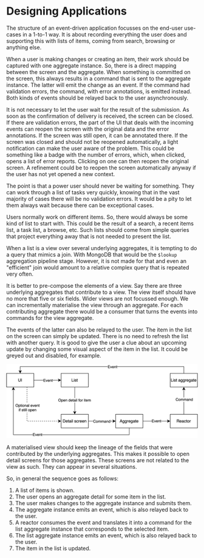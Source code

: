 # Designing Applications

The structure of an event-driven application focusses on the end-user use-cases in a 1-to-1 way. It is about recording everything the user does and supporting this with lists of items, coming from search, browsing or anything else.

When a user is making changes or creating an item, their work should be captured with one aggregate instance. So, there is a direct mapping between the screen and the aggregate. When something is committed on the screen, this always results in a command that is sent to the aggregate instance. The latter will emit the change as an event. If the command had validation errors, the command, with error annotations, is emitted instead. Both kinds of events should be relayed back to the user asynchronously.

It is not necessary to let the user wait for the result of the submission. As soon as the confirmation of delivery is received, the screen can be closed. If there are validation errors, the part of the UI that deals with the incoming events can reopen the screen with the original data and the error annotations. If the screen was still open, it can be annotated there. If the screen was closed and should not be reopened automatically, a light notification can make the user aware of the problem. This could be something like a badge with the number of errors, which, when clicked, opens a list of error reports. Clicking on one can then reopen the original screen. A refinement could be to reopen the screen automatically anyway if the user has not yet opened a new context. 

The point is that a power user should never be waiting for something. They can work through a list of tasks very quickly, knowing that in the vast majority of cases there will be no validation errors. It would be a pity to let them always wait because there can be exceptional cases.

Users normally work on different items. So, there would always be some kind of list to start with. This could be the result of a search, a recent items list, a task list, a browse, etc. Such lists should come from simple queries that project everything away that is not needed to present the list.

When a list is a view over several underlying aggregates, it is tempting to do a query that mimics a join. With MongoDB that would be the `$lookup` aggregation pipeline stage. However, it is not made for that and even an "efficient" join would amount to a relative complex query that is repeated very often.

It is better to pre-compose the elements of a view. Say there are three underlying aggregates that contribute to a view. The view itself should have no more that five or six fields. Wider views are not focussed enough. We can incrementally materialise the view through an aggregate. For each contributing aggregate there would be a consumer that turns the events into commands for the view aggregate.

The events of the latter can also be relayed to the user. The item in the list on the screen can simply be updated. There is no need to refresh the list with another query. It is good to give the user a clue about an upcoming update by changing some visual aspect of the item in the list. It could be greyed out and disabled, for example.

[![Graph](design.svg)](design.svg)

A materialised view should keep the lineage of the fields that were contributed by the underlying aggregates. This makes it possible to open detail screens for those aggregates. These screens are not related to the view as such. They can appear in several situations.

So, in general the sequence goes as follows:

1. A list of items is shown.
1. The user opens an aggregate detail for some item in the list.
1. The user makes changes to the aggregate instance and submits them.
1. The aggregate instance emits an event, which is also relayed back to the user.
1. A reactor consumes the event and translates it into a command for the list aggregate instance that corresponds to the selected item.
1. The list aggregate instance emits an event, which is also relayed back to the user.
1. The item in the list is updated.